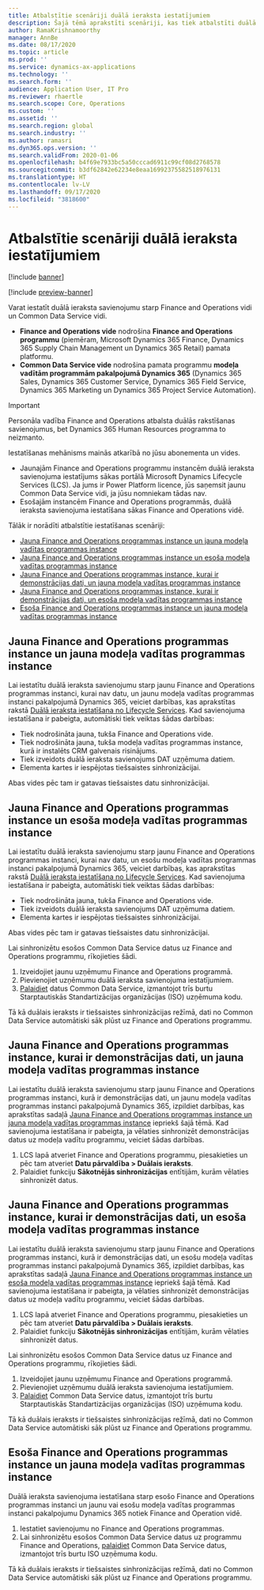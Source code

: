 ```yaml
---
title: Atbalstītie scenāriji duālā ieraksta iestatījumiem
description: Šajā tēmā aprakstīti scenāriji, kas tiek atbalstīti duālā ieraksta iestatījumiem.
author: RamaKrishnamoorthy
manager: AnnBe
ms.date: 08/17/2020
ms.topic: article
ms.prod: ''
ms.service: dynamics-ax-applications
ms.technology: ''
ms.search.form: ''
audience: Application User, IT Pro
ms.reviewer: rhaertle
ms.search.scope: Core, Operations
ms.custom: ''
ms.assetid: ''
ms.search.region: global
ms.search.industry: ''
ms.author: ramasri
ms.dyn365.ops.version: ''
ms.search.validFrom: 2020-01-06
ms.openlocfilehash: b4f69e7933bc5a50cccad6911c99cf08d2768578
ms.sourcegitcommit: b3df62842e62234e8eaa16992375582518976131
ms.translationtype: HT
ms.contentlocale: lv-LV
ms.lasthandoff: 09/17/2020
ms.locfileid: "3818600"
---
```

# <a name="supported-scenarios-for-dual-write-setup"></a>Atbalstītie scenāriji duālā ieraksta iestatījumiem

[!include [banner](../../includes/banner.md)]

[!include [preview-banner](../../includes/preview-banner.md)]

Varat iestatīt duālā ieraksta savienojumu starp Finance and Operations vidi un Common Data Service vidi.

+ **Finance and Operations vide** nodrošina **Finance and Operations programmu** (piemēram, Microsoft Dynamics 365 Finance, Dynamics 365 Supply Chain Management un Dynamics 365 Retail) pamata platformu.
+ **Common Data Service vide** nodrošina pamata programmu **modeļa vadītām programmām pakalpojumā Dynamics 365** (Dynamics 365 Sales, Dynamics 365 Customer Service, Dynamics 365 Field Service, Dynamics 365 Marketing un Dynamics 365 Project Service Automation).

>[!IMPORTANT]
>Personāla vadība Finance and Operations atbalsta duālās rakstīšanas savienojumus, bet Dynamics 365 Human Resources programma to neizmanto.

Iestatīšanas mehānisms mainās atkarībā no jūsu abonementa un vides.

+ Jaunajām Finance and Operations programmu instancēm duālā ieraksta savienojuma iestatījums sākas portālā Microsoft Dynamics Lifecycle Services (LCS). Ja jums ir Power Platform licence, jūs saņemsit jaunu Common Data Service vidi, ja jūsu nomniekam tādas nav.
+ Esošajām instancēm Finance and Operations programmās, duālā ieraksta savienojuma iestatīšana sākas Finance and Operations vidē.

Tālāk ir norādīti atbalstītie iestatīšanas scenāriji:

+ [Jauna Finance and Operations programmas instance un jauna modeļa vadītas programmas instance](#new-new)
+ [Jauna Finance and Operations programmas instance un esoša modeļa vadītas programmas instance](#new-existing)
+ [Jauna Finance and Operations programmas instance, kurai ir demonstrācijas dati, un jauna modeļa vadītas programmas instance](#new-demo-new)
+ [Jauna Finance and Operations programmas instance, kurai ir demonstrācijas dati, un esoša modeļa vadītas programmas instance](#new-demo-existing)
+ [Esoša Finance and Operations programmas instance un jauna modeļa vadītas programmas instance](#existing-existing)

## <a name="a-new-finance-and-operations-app-instance-and-a-new-model-driven-app-instance"></a><a id="new-new"></a>Jauna Finance and Operations programmas instance un jauna modeļa vadītas programmas instance

Lai iestatītu duālā ieraksta savienojumu starp jaunu Finance and Operations programmas instanci, kurai nav datu, un jaunu modeļa vadītas programmas instanci pakalpojumā Dynamics 365, veiciet darbības, kas aprakstītas rakstā [Duālā ieraksta iestatīšana no Lifecycle Services](lcs-setup.md). Kad savienojuma iestatīšana ir pabeigta, automātiski tiek veiktas šādas darbības:

- Tiek nodrošināta jauna, tukša Finance and Operations vide.
- Tiek nodrošināta jauna, tukša modeļa vadītas programmas instance, kurā ir instalēts CRM galvenais risinājums.
- Tiek izveidots duālā ieraksta savienojums DAT uzņēmuma datiem.
- Elementa kartes ir iespējotas tiešsaistes sinhronizācijai.

Abas vides pēc tam ir gatavas tiešsaistes datu sinhronizācijai.

## <a name="a-new-finance-and-operations-app-instance-and-an-existing-model-driven-app-instance"></a><a id="new-existing"></a>Jauna Finance and Operations programmas instance un esoša modeļa vadītas programmas instance

Lai iestatītu duālā ieraksta savienojumu starp jaunu Finance and Operations programmas instanci, kurai nav datu, un esošu modeļa vadītas programmas instanci pakalpojumā Dynamics 365, veiciet darbības, kas aprakstītas rakstā [Duālā ieraksta iestatīšana no Lifecycle Services](lcs-setup.md). Kad savienojuma iestatīšana ir pabeigta, automātiski tiek veiktas šādas darbības:

- Tiek nodrošināta jauna, tukša Finance and Operations vide.
- Tiek izveidots duālā ieraksta savienojums DAT uzņēmuma datiem.
- Elementa kartes ir iespējotas tiešsaistes sinhronizācijai.

Abas vides pēc tam ir gatavas tiešsaistes datu sinhronizācijai.

Lai sinhronizētu esošos Common Data Service datus uz Finance and Operations programmu, rīkojieties šādi.

1. Izveidojiet jaunu uzņēmumu Finance and Operations programmā.
2. Pievienojiet uzņēmumu duālā ieraksta savienojuma iestatījumiem.
3. [Palaidiet](bootstrap-company-data.md) datus Common Data Service, izmantojot trīs burtu Starptautiskās Standartizācijas organizācijas (ISO) uzņēmuma kodu.

Tā kā duālais ieraksts ir tiešsaistes sinhronizācijas režīmā, dati no Common Data Service automātiski sāk plūst uz Finance and Operations programmu.

## <a name="a-new-finance-and-operations-app-instance-that-has-demo-data-and-a-new-model-driven-app-instance"></a><a id="new-demo-new"></a>Jauna Finance and Operations programmas instance, kurai ir demonstrācijas dati, un jauna modeļa vadītas programmas instance

Lai iestatītu duālā ieraksta savienojumu starp jaunu Finance and Operations programmas instanci, kurā ir demonstrācijas dati, un jaunu modeļa vadītas programmas instanci pakalpojumā Dynamics 365, izpildiet darbības, kas aprakstītas sadaļā [Jauna Finance and Operations programmas instance un jauna modeļa vadītas programmas instance](#new-new) iepriekš šajā tēmā. Kad savienojuma iestatīšana ir pabeigta, ja vēlaties sinhronizēt demonstrācijas datus uz modeļa vadītu programmu, veiciet šādas darbības.

1. LCS lapā atveriet Finance and Operations programmu, piesakieties un pēc tam atveriet **Datu pārvaldība \> Duālais ieraksts**.
2. Palaidiet funkciju **Sākotnējās sinhronizācijas** entītijām, kurām vēlaties sinhronizēt datus.

## <a name="a-new-finance-and-operations-app-instance-that-has-demo-data-and-an-existing-model-driven-app-instance"></a><a id="new-demo-existing"></a>Jauna Finance and Operations programmas instance, kurai ir demonstrācijas dati, un esoša modeļa vadītas programmas instance

Lai iestatītu duālā ieraksta savienojumu starp jaunu Finance and Operations programmas instanci, kurā ir demonstrācijas dati, un esošu modeļa vadītas programmas instanci pakalpojumā Dynamics 365, izpildiet darbības, kas aprakstītas sadaļā [Jauna Finance and Operations programmas instance un esoša modeļa vadītas programmas instance](#new-existing) iepriekš šajā tēmā. Kad savienojuma iestatīšana ir pabeigta, ja vēlaties sinhronizēt demonstrācijas datus uz modeļa vadītu programmu, veiciet šādas darbības.

1. LCS lapā atveriet Finance and Operations programmu, piesakieties un pēc tam atveriet **Datu pārvaldība \> Duālais ieraksts**.
2. Palaidiet funkciju **Sākotnējās sinhronizācijas** entītijām, kurām vēlaties sinhronizēt datus.

Lai sinhronizētu esošos Common Data Service datus uz Finance and Operations programmu, rīkojieties šādi.

1. Izveidojiet jaunu uzņēmumu Finance and Operations programmā.
2. Pievienojiet uzņēmumu duālā ieraksta savienojuma iestatījumiem.
3. [Palaidiet](bootstrap-company-data.md) Common Data Service datus, izmantojot trīs burtu Starptautiskās Standartizācijas organizācijas (ISO) uzņēmuma kodu.

Tā kā duālais ieraksts ir tiešsaistes sinhronizācijas režīmā, dati no Common Data Service automātiski sāk plūst uz Finance and Operations programmu.

## <a name="an-existing-finance-and-operations-app-instance-and-a-new-or-existing-model-driven-app-instance"></a><a id="existing-existing"></a>Esoša Finance and Operations programmas instance un jauna modeļa vadītas programmas instance

Duālā ieraksta savienojuma iestatīšana starp esošo Finance and Operations programmas instanci un jaunu vai esošu modeļa vadītas programmas instanci pakalpojumu Dynamics 365 notiek Finance and Operation vidē.

1. Iestatiet savienojumu no Finance and Operations programmas.
2. Lai sinhronizētu esošos Common Data Service datus uz programmu Finance and Operations, [palaidiet](bootstrap-company-data.md) Common Data Service datus, izmantojot trīs burtu ISO uzņēmuma kodu.

Tā kā duālais ieraksts ir tiešsaistes sinhronizācijas režīmā, dati no Common Data Service automātiski sāk plūst uz Finance and Operations programmu.
